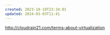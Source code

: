 ```yaml
---
created: 2023-10-19T23:34:01
updated: 2024-03-03T11:41
---
```

http://cloudrain21.com/terms-about-virtualization